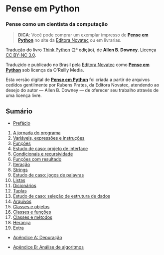 # Pense em Python

### Pense como um cientista da computação

> __DICA__: Você pode comprar um exemplar impresso de [__Pense em Python__](https://novatec.com.br/livros/pense-em-python/) no site da [Editora Novatec](https://novatec.com.br/livros/pense-em-python/) ou em livrarias.

Tradução do livro [Think Python](http://greenteapress.com/wp/think-python-2e/) (2ª edição), de __Allen B. Downey__. Licença [CC BY-NC 3.0](LICENSE.md).

Traduzido e publicado no Brasil pela [Editora Novatec](https://novatec.com.br) como [__Pense em Python__](https://novatec.com.br/livros/pense-em-python/) sob licença da O'Reilly Media.

Esta versão digital de [__Pense em Python__](https://novatec.com.br/livros/pense-em-python/) foi criada a partir de arquivos cedidos gentilmente por Rubens Prates, da Editora Novatec, atendendo ao desejo do autor — Allen B. Downey — de oferecer seu trabalho através de uma licença livre.


## Sumário

* [Prefácio](00-prefacio.md)


1. [A jornada do programa](01-jornada.md)
2. [Variáveis, expressões e instruções](02-vars-expr-instr.md)
3. [Funções](03-funcoes.md)
4. [Estudo de caso: projeto de interface](04-caso-interface.md)
5. [Condicionais e recursividade](05-cond-recur.md)
6. [Funções com resultado](06-funcoes-result.md)
7. [Iteração](07-iteracao.md)
8. [Strings](08-strings.md)
9. [Estudo de caso: jogos de palavras](09-caso-palavras.md)
10. [Listas](10-listas.md)
11. [Dicionários](11-dicionarios.md)
12. [Tuplas](12-tuplas.md)
13. [Estudo de caso: seleção de estrutura de dados](13-caso-estruturas.md)
14. [Arquivos](14-arquivos.md)
15. [Classes e objetos](15-classes-objetos.md)
16. [Classes e funções](16-classes-funcoes.md)
17. [Classes e métodos](17-classes-metodos.md)
18. [Herança](18-heranca.md)
19. [Extra](19-extra.md)


* [Apêndice A: Depuração](A-depuracao.md)

* [Apêndice B: Análise de algoritmos](B-analise-algorit.md)
